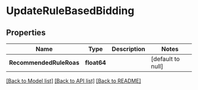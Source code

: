 # UpdateRuleBasedBidding

## Properties
Name | Type | Description | Notes
------------ | ------------- | ------------- | -------------
**RecommendedRuleRoas** | **float64** |  | [default to null]

[[Back to Model list]](../README.md#documentation-for-models) [[Back to API list]](../README.md#documentation-for-api-endpoints) [[Back to README]](../README.md)

